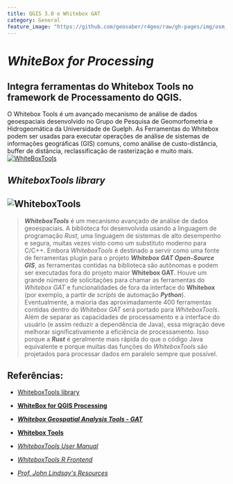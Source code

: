 ```yaml
---
title: QGIS 3.0 e Whitebox GAT
category: General
feature_image: "https://github.com/geosaber/r4geo/raw/gh-pages/img/osm_bkground.png"
---
```

# *WhiteBox for Processing*
## Integra ferramentas do Whitebox Tools no framework de Processamento do QGIS.
O Whitebox Tools é um avançado mecanismo de análise de dados geoespaciais desenvolvido no Grupo de Pesquisa de Geomorfometria e Hidrogeomática da Universidade de Guelph. As Ferramentas do Whitebox podem ser usadas para executar operações de análise de sistemas de informações geográficas (GIS) comuns, como análise de custo-distância, buffer de distância, reclassificação de rasterização e muito mais.
[![WhiteBoxTools](https://github.com/geosaber/r4geo/raw/gh-pages/img/whitebox-settings.png)](https://plugins.bruy.me/processing-whitebox.html)

## *WhiteboxTools library*
![WhiteboxTools](https://github.com/geosaber/r4geo/raw/gh-pages/img/whiteboxtoolslogoblue.png)
---
>***WhiteboxTools*** é um mecanismo avançado de análise de dados geoespaciais.
A biblioteca foi desenvolvida usando a linguagem de programação *Rust*, uma linguagem de sistemas de alto desempenho e segura, muitas vezes visto como um substituto moderno para C/C++.
Embora *WhiteboxTools* é destinado a servir como uma fonte de ferramentas plugin para o projeto ***Whitebox GAT Open-Source GIS***, as ferramentas contidas na biblioteca são autônomas e podem ser executadas fora do projeto maior **Whitebox GAT**.
Houve um grande número de solicitações para chamar as ferramentas do *Whitebox GAT* e funcionalidades de fora da interface do **Whitebox** (por exemplo, a partir de *scripts* de automação ***Python***).
Eventualmente, a maioria das aproximadamente 400 ferramentas contidas dentro do *Whitebox GAT* será portado para *WhiteboxTools*.
Além de separar as capacidades de processamento e a interface do usuário (e assim reduzir a dependência de Java), essa migração deve melhorar significativamente a eficiência de processamento.
Isso porque a ***Rust*** é geralmente mais rápida do que o código Java equivalente e porque muitas das funções do *WhiteboxTools* são projetados para processar dados em paralelo sempre que possível.

## Referências:

- [WhiteboxTools library](https://whiteboxgeospatial.wordpress.com/2017/07/10/announcing-the-whiteboxtools-library)

- [**WhiteBox for QGIS Processing**](https://plugins.bruy.me/processing-whitebox.html)

- [***Whitebox Geospatial Analysis Tools - GAT***](http://www.uoguelph.ca/~hydrogeo/Whitebox)

- [**Whitebox Tools**](https://github.com/jblindsay/whitebox-tools)

- [*WhiteboxTools User Manual*](https://jblindsay.github.io/wbt_book)

- [*WhiteboxTools R Frontend*](https://github.com/giswqs/whiteboxR)

- [*Prof. John Lindsay's Resources*](https://jblindsay.github.io)

